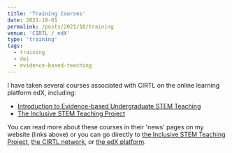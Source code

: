 ```yaml
---
title: 'Training Courses'
date: 2021-10-01
permalink: /posts/2021/10/training
venue: 'CIRTL / edX'
type: 'training'
tags:
  - training
  - dei
  - evidence-based-teaching
---
```


I have taken several courses associated with CIRTL on the online learning platform edX, including:
* [Introduction to Evidence-based Undergraduate STEM Teaching](../posts/2021/10/IEBT)
* [The Inclusive STEM Teaching Project](../posts/2021/07/ISTP)

You can read more about these courses in their 'news' pages on my website (links above) or you can go directly to
[the Inclusive STEM Teaching Project](https://inclusivestemteaching.org), [the CIRTL network](https://cirtl.net), or [the edX platform](https://edx.org).

